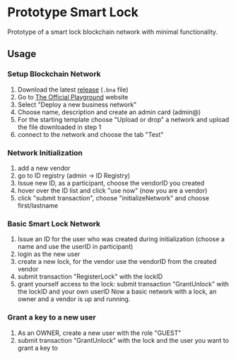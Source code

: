 # Prototype Smart Lock

Prototype of a smart lock blockchain network with minimal functionality.

## Usage
### Setup Blockchain Network
1. Download the latest [release](https://github.com/qn0x/smart-lock-prototype/releases) (``.bna`` file)
2. Go to [The Official Playground](https://composer-playground.mybluemix.net/) website
3. Select "Deploy a new business network"
4. Choose name, description and create an admin card (admin@<network name>)
5. For the starting template choose "Upload or drop" a network and upload the file downloaded in step 1
6. connect to the network and choose the tab "Test"

### Network Initialization
1. add a new vendor
2. go to ID registry (admin -> ID Registry)
3. Issue new ID, as a participant, choose the vendorID you created
4. hover over the ID list and click "use now" (now you are a vendor)
5. click "submit transaction", choose "initializeNetwork" and choose first/lastname

### Basic Smart Lock Network
1. Issue an ID for the user who was created during initialization (choose a name and use the userID in participant)
2. login as the new user
3. create a new lock, for the vendor use the vendorID from the created vendor
4. submit transaction "RegisterLock" with the lockID
5. grant yourself access to the lock: submit transaction "GrantUnlock" with the lockID and your own userID
Now a basic network with a lock, an owner and a vendor is up and running.

### Grant a key to a new user
1. As an OWNER, create a new user with the role "GUEST"
2. submit transaction "GrantUnlock" with the lock and the user you want to grant a key to
